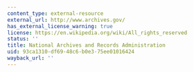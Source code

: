 ```yaml
---
content_type: external-resource
external_url: http://www.archives.gov/
has_external_license_warning: true
license: https://en.wikipedia.org/wiki/All_rights_reserved
status: ''
title: National Archives and Records Administration
uid: 93ca1310-df69-48c6-b0e3-75ee01016424
wayback_url: ''
---
```

